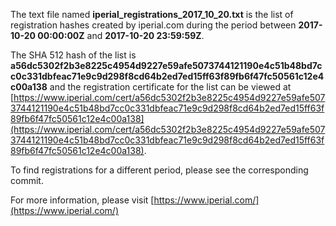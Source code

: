 The text file named **iperial_registrations_2017_10_20.txt** is the list of registration hashes created by iperial.com during the period between **2017-10-20 00:00:00Z** and **2017-10-20 23:59:59Z**.

The SHA 512 hash of the list is **a56dc5302f2b3e8225c4954d9227e59afe5073744121190e4c51b48bd7cc0c331dbfeac71e9c9d298f8cd64b2ed7ed15ff63f89fb6f47fc50561c12e4c00a138** and the registration certificate for the list can be viewed at [https://www.iperial.com/cert/a56dc5302f2b3e8225c4954d9227e59afe5073744121190e4c51b48bd7cc0c331dbfeac71e9c9d298f8cd64b2ed7ed15ff63f89fb6f47fc50561c12e4c00a138](https://www.iperial.com/cert/a56dc5302f2b3e8225c4954d9227e59afe5073744121190e4c51b48bd7cc0c331dbfeac71e9c9d298f8cd64b2ed7ed15ff63f89fb6f47fc50561c12e4c00a138).

To find registrations for a different period, please see the corresponding commit.

For more information, please visit [https://www.iperial.com/](https://www.iperial.com/)
